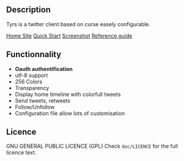 Description
-----------

Tyrs is a twitter client based on curse easely configurable.

[Home Site](http://tyrs.nicosphere.net)
[Quick Start](http://tyrs.nicosphere.net/quick_start.html)
[Screenshot](http://tyrs.nicosphere.net/screenshot.html)
[Reference guide](http://tyrs.nicosphere.net/reference.html)

Functionnality
--------------

- **Oauth authentification**
- utf-8 support
- 256 Colors
- Transparency
- Display home timeline with colorfull tweets
- Send tweets, retweets
- Follow/Unfollow
- Configuration file allow lots of customisation

Licence
-------

GNU GENERAL PUBLIC LICENCE (GPL)
Check `doc/LICENCE` for the full licence text.
